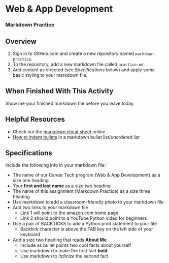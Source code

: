 # Web & App Development
### Markdown Practice

## Overview

1. Sign in to GitHub.com and create a new repository named `markdown-practice`.
2. To the repository, add a new markdown file called `practice.md`.
3. Add content as directed (see *Specifications* below) and apply some basic styling to your markdown file.

## When Finished With This Activity
Show me your finished markdown file before you leave today.

## Helpful Resources
- Check out the [markdown cheat sheet](https://www.markdownguide.org/cheat-sheet/) online.
- [How to indent bullets](https://www.markdowntoolbox.com/blog/how_do_i_indent_bullets_in_markdown/) in a markdown bullet list/unordered list



## Specifications

Include the following info in your markdown file:

- The name of our Career Tech program (Web & App Development) as a size one heading
- Your **first and last name** as a size two heading
- The name of this assignment (Markdown Practice) as a size three heading
- Use markdown to add a classroom-friendly photo to your markdown file
- Add two links to your markdown file
    -  Link 1 will point to the amazon.com home page
    -  Link 2 should point to a YouTube Python video for beginners
- Use a pair of BACKTICKS to add a Python print statement to your file
    -  Backtick character is above the TAB key on the left side of your keyboard
- Add a size two heading that reads **About Me**
    -  Include as bullet points two cool facts about yourself
    - Use markdown to make the first fact **bold**
    - Use markdown to *italicize* the second fact
 


